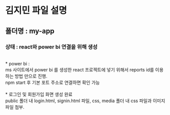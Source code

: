 <h1> 김지민 파일 설명</h1>
    <h2> 폴더명 : my-app</h2>
        <h3>상태 : react와 power bi 연결을 위해 생성</h3></br>
    * power bi : </br>
        ms 사이트에서 power bi 를 생성한 react 프로젝트에 넣기 위해서 reports id를 이용하는 방법 만으로 진행. </br>
        npm start 후 기본 포트 주소로 연결하면 확인 가능</br></br>
    * 로그인 및 회원가입 화면 생성 완료 </br>
        public 폴더 내 login.html, signin.html 파일, css, media 폴더 내 css 파일과 이미지 파일 첨부.